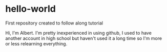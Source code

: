 # hello-world
First repository created to follow along tutorial

Hi, I'm Albert. 
I'm pretty inexperienced in using github, I used to have another account in high school but haven't used it a long time so I'm more or less relearning everything. 
